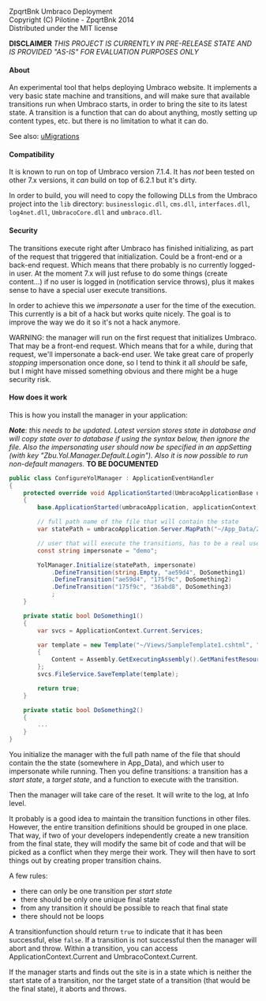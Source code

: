 ZpqrtBnk Umbraco Deployment  
Copyright (C) Pilotine - ZpqrtBnk 2014  
Distributed under the MIT license  

**DISCLAIMER**
*THIS PROJECT IS CURRENTLY IN PRE-RELEASE STATE AND IS PROVIDED "AS-IS" FOR EVALUATION PURPOSES ONLY*

#### About
An experimental tool that helps deploying Umbraco website. It implements a very basic state machine and
transitions, and will make sure that available transitions run when Umbraco starts, in order to bring
the site to its latest state. A transition is a function that can do about anything, mostly setting up
content types, etc. but there is no limitation to what it can do.

See also: [uMigrations](https://github.com/Lucrasoft/uMigrations)

#### Compatibility
It is known to run on top of Umbraco version 7.1.4. It has *not* been tested on other 7.x versions,
it *can* build on top of 6.2.1 but it's dirty.

In order to build, you will need to copy the following DLLs from the Umbraco project into the `lib`
directory: `businesslogic.dll`, `cms.dll`, `interfaces.dll`, `log4net.dll`, `UmbracoCore.dll` and `umbraco.dll`.

#### Security
The transitions execute right after Umbraco has finished initializing, as part of the request that
triggered that initialization. Could be a front-end or a back-end request. Which means that there
probably is no currently logged-in user. At the moment 7.x will just refuse to do some things (create
content...) if no user is logged in (notification service throws), plus it makes sense to have a
special user execute transitions.

In order to achieve this we *impersonate* a user for the time of the execution. This currently is a
bit of a hack but works quite nicely. The goal is to improve the way we do it so it's not a hack
anymore.

WARNING: the manager will run on the first request that initializes Umbraco. That may be a front-end
request. Which means that for a while, during that request, we'll impersonate a back-end user. We
take great care of properly *stopping* impersonation once done, so I tend to think it all *should*
be safe, but I might have missed something obvious and there might be a huge security risk.

#### How does it work
This is how you install the manager in your application:

***Note***: *this needs to be updated*. *Latest version stores state in database and will copy state
over to database if using the syntax below, then ignore the file. Also the impersonating user should
now be specified in an appSetting (with key "Zbu.Yol.Manager.Default.Login"). Also it is now possible
to run non-default managers.* **TO BE DOCUMENTED**

```c#
public class ConfigureYolManager : ApplicationEventHandler
{
    protected override void ApplicationStarted(UmbracoApplicationBase umbracoApplication, ApplicationContext applicationContext)
    {
        base.ApplicationStarted(umbracoApplication, applicationContext);

        // full path name of the file that will contain the state
        var statePath = umbracoApplication.Server.MapPath("~/App_Data/Zbu.Deploy.State");

        // user that will execute the transitions, has to be a real user
        const string impersonate = "demo";

        YolManager.Initialize(statePath, impersonate)
            .DefineTransition(string.Empty, "ae59d4", DoSomething1)
            .DefineTransition("ae59d4", "175f9c", DoSomething2)
            .DefineTransition("175f9c", "36abd8", DoSomething3)
            ;
    }

    private static bool DoSomething1()
    {
        var svcs = ApplicationContext.Current.Services;

        var template = new Template("~/Views/SampleTemplate1.cshtml", "Sample Template 1", "SampleTemplate1")
        {
            Content = Assembly.GetExecutingAssembly().GetManifestResourceText("Zbu.Demos.BuildingTheSite.Views.SampleTemplate1.txt")
        };
        svcs.FileService.SaveTemplate(template);

        return true;
    }

	private static bool DoSomething2()
	{
		...
	}
}
```

You initialize the manager with the full path name of the file that should contain the the state
(somewhere in App_Data), and which user to impersonate while running. Then you define transitions: a
transition has a *start state*, a *target state*, and a function to execute with the transition.

Then the manager will take care of the reset. It will write to the log, at Info level.

It probably is a good idea to maintain the transition functions in other files. However, the entire
transition definitions should be grouped in one place. That way, if two of your developers independently
create a new transition from the final state, they will modify the same bit of code and that will be
picked as a conflict when they merge their work. They will then have to sort things out by creating
proper transition chains.

A few rules:
* there can only be one transition per *start state*
* there should be only one unique final state
* from any transition it should be possible to reach that final state
* there should not be loops

A transitionfunction should return `true` to indicate that it has been successful, else `false`. If a transition
is not successful then the manager will abort and throw. Within a transition, you can access ApplicationContext.Current and
UmbracoContext.Current.

If the manager starts and finds out the site is in a state which is neither the start state of a
transition, nor the target state of a transition (that would be the final state), it aborts and throws.
